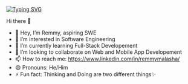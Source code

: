 
[![Typing SVG](https://readme-typing-svg.demolab.com?font=Fira+Code&pause=1000&center=true&width=435&lines=Always+Learning+new+things;Keep+Moving...;Deliver+Value+wherever+you+are;You+have+one+Life;only+one;Just+a+chance+to+make+it+count)](https://git.io/typing-svg)

Hi there 👋

- 👋 Hey, I’m Remmy, aspiring SWE
- 👀 I’m interested in Software Engineering
- 🌱 I’m currently learning Full-Stack Developement
- 💞️ I’m looking to collaborate on Web and Mobile App Developement
- 📫 How to reach me: https://www.linkedin.com/in/remmymalasha/
- 😄 Pronouns: He/Him
- ⚡ Fun fact: Thinking and Doing are two different things✨ 

<!---
MalashaRemmy/MalashaRemmy is a ✨ special ✨ repository because its `README.md` (this file) appears on your GitHub profile.
You can click the Preview link to take a look at your changes.
--->
